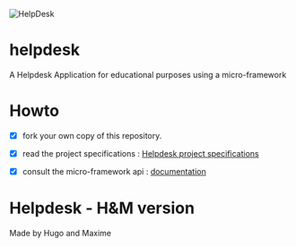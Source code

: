 ![HelpDesk](http://angular.kobject.net/git/phalconist/helpdesk.png "HelpDesk")
# helpdesk
A Helpdesk Application for educational purposes using a micro-framework
# Howto



- [x] fork your own copy of this repository.
- [x] read the project specifications : [Helpdesk project specifications](http://slamwiki.kobject.net/slam4/helpdesk/)
- [x] consult the micro-framework api : [documentation](http://api.kobject.net/micro-framework/)


# Helpdesk - H&M version
Made by Hugo and Maxime